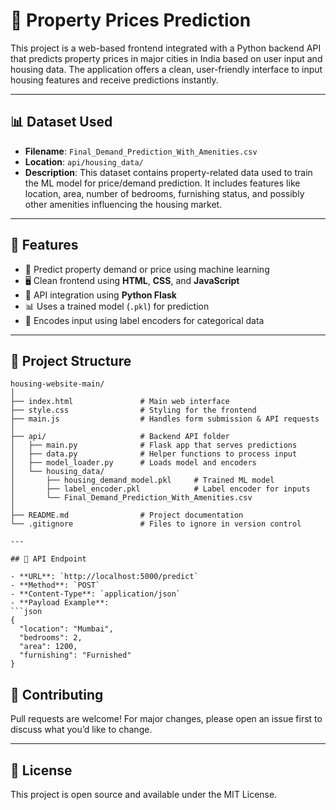 
# 🏡 Property Prices Prediction

This project is a web-based frontend integrated with a Python backend API that predicts property prices in major cities in India based on user input and housing data. The application offers a clean, user-friendly interface to input housing features and receive predictions instantly.

---
## 📊 Dataset Used

- **Filename**: `Final_Demand_Prediction_With_Amenities.csv`
- **Location**: `api/housing_data/`
- **Description**: This dataset contains property-related data used to train the ML model for price/demand prediction. It includes features like location, area, number of bedrooms, furnishing status, and possibly other amenities influencing the housing market.

---

## 🚀 Features

- 🎯 Predict property demand or price using machine learning
- 🖥️ Clean frontend using **HTML**, **CSS**, and **JavaScript**
- 🔗 API integration using **Python Flask**
- 📊 Uses a trained model (`.pkl`) for prediction
- 🧠 Encodes input using label encoders for categorical data

---

## 📂 Project Structure

```
housing-website-main/
│
├── index.html               # Main web interface
├── style.css                # Styling for the frontend
├── main.js                  # Handles form submission & API requests
│
├── api/                     # Backend API folder
│   ├── main.py              # Flask app that serves predictions
│   ├── data.py              # Helper functions to process input
│   ├── model_loader.py      # Loads model and encoders
│   └── housing_data/
│       ├── housing_demand_model.pkl     # Trained ML model
│       ├── label_encoder.pkl            # Label encoder for inputs
│       └── Final_Demand_Prediction_With_Amenities.csv
│
├── README.md                # Project documentation
└── .gitignore               # Files to ignore in version control

---

## 📡 API Endpoint

- **URL**: `http://localhost:5000/predict`
- **Method**: `POST`
- **Content-Type**: `application/json`
- **Payload Example**:
```json
{
  "location": "Mumbai",
  "bedrooms": 2,
  "area": 1200,
  "furnishing": "Furnished"
}
```


## 🤝 Contributing

Pull requests are welcome! For major changes, please open an issue first to discuss what you’d like to change.

---

## 📃 License

This project is open source and available under the MIT License.
